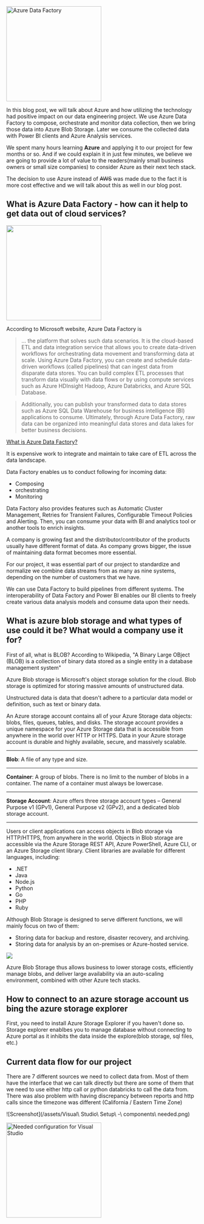 <img src="https://4.bp.blogspot.com/--9GKuWgk5Xk/XHOt7_djBXI/AAAAAAAAGhI/re6OHdgcdvozR4n8zn0VuLLBh2FLo135gCLcBGAs/s400/Azure%2BData%2BFactory%2Band%2BData%2BPipeline.jpg" alt="Azure Data Factory" height="250"/>

In this blog post, we will talk about Azure and how utilizing the technology had positive impact on our data engineering project. We use Azure Data Factory to compose, orchestrate and monitor data collection, then we bring those data into Azure Blob Storage. Later we consume the collected data with Power BI clients and Azure Analysis services.

We spent many hours learning **Azure** and applying it to our project for few months or so. And if we could explain it in just few minutes, we believe we are going to provide a lot of value to the readers(mainly small business owners or small size companies) to consider Azure as their next tech stack.

The decision to use Azure instead of ~~AWS~~ was made due to the fact it is more cost effective and we will talk about this as well in our blog post.

## What is Azure Data Factory - how can it help to get data out of cloud services?

<img src="https://azurecomcdn.azureedge.net/cvt-79019141ab66488956a9bdab2a37a127c8b26bb437a895176c06dd32fc3f70b3/images/page/services/data-factory/img-valprop2.jpg" height="250"/>

According to Microsoft website, Azure Data Factory is
>... the platform that solves such data scenarios. It is the cloud-based ETL and data integration service that allows you to create data-driven workflows for orchestrating data movement and transforming data at scale. Using Azure Data Factory, you can create and schedule data-driven workflows (called pipelines) that can ingest data from disparate data stores. You can build complex ETL processes that transform data visually with data flows or by using compute services such as Azure HDInsight Hadoop, Azure Databricks, and Azure SQL Database.

>Additionally, you can publish your transformed data to data stores such as Azure SQL Data Warehouse for business intelligence (BI) applications to consume. Ultimately, through Azure Data Factory, raw data can be organized into meaningful data stores and data lakes for better business decisions.

[What is Azure Data Factory?
](https://docs.microsoft.com/en-us/azure/data-factory/introduction)

It is expensive work to integrate and maintain to take care of ETL across the data landscape.

Data Factory enables us to conduct following for incoming data:
* Composing
* orchestrating
* Monitoring

Data Factory also provides features such as Automatic Cluster Management, Retries for Transient Failures, Configurable Timeout Policies and Alerting.
Then, you can consume your data with BI and analytics tool or another tools to enrich insights.

A company is growing fast and the distributor/contributor of the products usually have different format of data. As company grows bigger, the issue of maintaining data format becomes more essential.

For our project, it was essential part of our project to standardize and normalize we combine data streams from as many as nine systems, depending on the number of customers that we have.

We can use Data Factory to build pipelines from different systems. The interoperability of Data Factory and Power BI enables our BI clients to freely create various data analysis models and consume data upon their needs.

## What is azure blob storage and what types of use could it be?  What would a company use it for?
First of all, what is BLOB?
According to Wikipedia, "A Binary Large OBject (BLOB) is a collection of binary data stored as a single entity in a database management system"

Azure Blob storage is Microsoft's object storage solution for the cloud.
Blob storage is optimized for storing massive amounts of unstructured data.

Unstructured data is data that doesn't adhere to a particular data model or definition, such as text or binary data.

An Azure storage account contains all of your Azure Storage data objects: blobs, files, queues, tables, and disks. The storage account provides a unique namespace for your Azure Storage data that is accessible from anywhere in the world over HTTP or HTTPS. Data in your Azure storage account is durable and highly available, secure, and massively scalable.
___
**Blob**: A file of any type and size.
___
**Container**: A group of blobs. There is no limit to the number of blobs in a container. The name of a container must always be lowercase.
___
**Storage Account**: Azure offers three storage account types – General Purpose v1 (GPv1), General Purpose v2 (GPv2), and a dedicated blob storage account.
___

Users or client applications can access objects in Blob storage via HTTP/HTTPS, from anywhere in the world. Objects in Blob storage are accessible via the Azure Storage REST API, Azure PowerShell, Azure CLI, or an Azure Storage client library. Client libraries are available for different languages, including:

* .NET
* Java
* Node.js
* Python
* Go
* PHP
* Ruby

Although Blob Storage is designed to serve different functions, we will mainly focus on two of them:
* Storing data for backup and restore, disaster recovery, and archiving.
* Storing data for analysis by an on-premises or Azure-hosted service.

<img src="https://www.dremio.com/img/explained/azure-storage/image_0.png">

Azure Blob Storage thus allows business to lower storage costs, efficiently manage blobs, and deliver large availability via an auto-scaling environment, combined with other Azure tech stacks.

## How to connect to an azure storage account us bing the azure storage explorer
First, you need to install Azure Storage Explorer if you haven't done so.
Storage explorer enablbes you to manage database without connecting to Azure portal as it inhibits the data inside the explore(blob storage, sql files, etc.)

## Current data flow for our project
There are 7 different sources we need to collect data from. Most of them have the interface that we can talk directly but there are some of them that we need to use either http call or python databricks to call the data from.
There was also problem with having discrepancy between reports and http calls since the timezone was different (California / Eastern Time Zone)

![Screenshot](/assets/Visual\ Studio\ Setup\ -\ components\ needed.png)

<img src="/assets/Visual\ Studio\ Setup\ -\ components\ needed.png
" alt="Needed configuration for Visual Studio" height="250"/>


